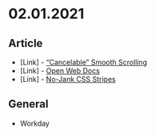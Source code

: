 # 02.01.2021

## Article

- \[Link\] - [“Cancelable” Smooth Scrolling](https://css-tricks.com/cancelable-smooth-scrolling/)
- \[Link\] - [Open Web Docs](https://css-tricks.com/open-web-docs/)
- \[Link\] - [No-Jank CSS Stripes](https://css-tricks.com/no-jank-css-stripes/)

## General

- Workday

